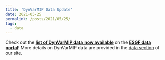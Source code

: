 ```yaml
---
title: 'DynVarMIP Data Update'
date: 2021-05-25
permalink: /posts/2021/05/25/
tags:
  - data
---
```


Check out the [<b>list of DynVarMIP data now available</b>](https://dynvarmip.github.io/files/DynVarMIP-Data-Availability-May2021.pdf) on the [<b>ESGF data portal</b>](https://esgf-node.llnl.gov/search/cmip6/)!  More details on DynVarMIP data are provided in the [data section](https://dynvarmip.github.io/data/) of our site.

